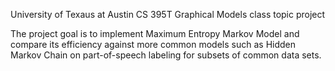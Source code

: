 University of Texaus at Austin CS 395T Graphical Models class topic project

The project goal is to implement Maximum Entropy Markov Model and compare its efficiency against more common models such as Hidden Markov Chain on part-of-speech labeling for subsets of common data sets.